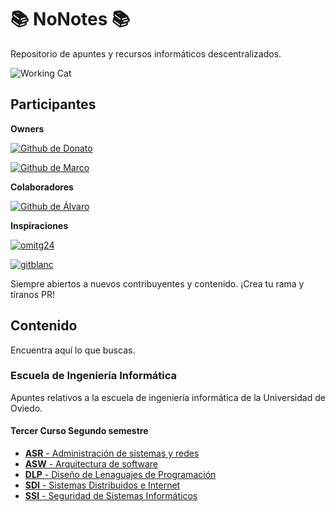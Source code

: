 # 📚 NoNotes 📚

Repositorio de apuntes y recursos informáticos descentralizados.

![Working Cat](https://media4.giphy.com/media/H1dxi6xdh4NGQCZSvz/giphy.gif)

## Participantes

**Owners**

<a href="https://github.com/dononitram"><img alt="Github de Donato" src="https://img.shields.io/badge/Donato-dononitram-default?logo=github"></a>

<a href="https://github.com/marco-qg"><img alt="Github de Marco" src="https://img.shields.io/badge/Marco-marco--qg-default?logo=github"></a>

**Colaboradores**

<a href="https://github.com/algafer"><img alt="Github de Álvaro" src="https://img.shields.io/badge/Álvaro-algafer-red?logo=github"></a>

**Inspiraciones**

<a href="https://github.com/Omitg24"><img src="https://img.shields.io/static/v1?label=Omar&amp;message=omitg24&amp;color=blue&amp;logo=github" alt="omitg24"></a>

<a href="https://github.com/gitblanc"><img src="https://img.shields.io/static/v1?label=Eduardo&amp;message=gitblanc&amp;color=blue&amp;logo=github" alt="gitblanc"></a>


Siempre abiertos a nuevos contribuyentes y contenido.
¡Crea  tu rama y tíranos PR!

## Contenido

Encuentra aquí lo que buscas.

### Escuela de Ingeniería Informática

Apuntes relativos a la escuela de ingeniería informática de la Universidad de Oviedo.

#### Tercer Curso Segundo semestre

- [**ASR** - Administración de sistemas y redes](./EII/3.2/ASR)
- [**ASW** - Arquitectura de software](./EII/3.2/ASW)
- [**DLP** - Diseño de Lenaguajes de Programación](./EII/3.2/DLP)
- [**SDI** - Sistemas Distribuidos e Internet](./EII/3.2/SDI)
- [**SSI** - Seguridad de Sistemas Informáticos](./EII/3.2/SSI)